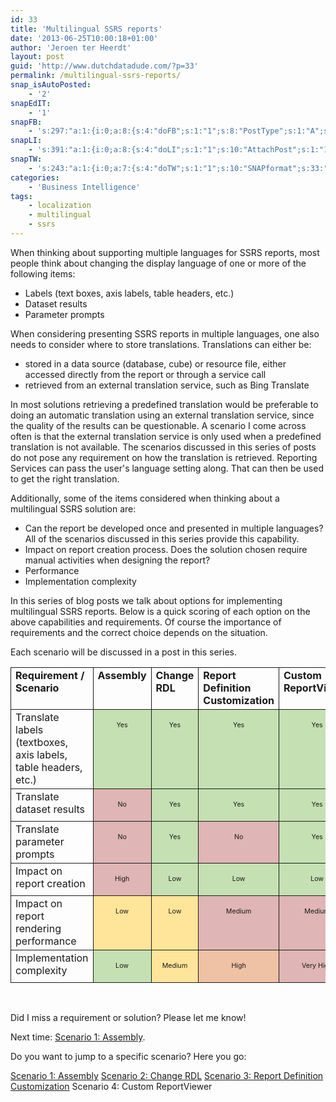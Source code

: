 ```yaml
---
id: 33
title: 'Multilingual SSRS reports'
date: '2013-06-25T10:00:18+01:00'
author: 'Jeroen ter Heerdt'
layout: post
guid: 'http://www.dutchdatadude.com/?p=33'
permalink: /multilingual-ssrs-reports/
snap_isAutoPosted:
    - '2'
snapEdIT:
    - '1'
snapFB:
    - 's:297:"a:1:{i:0;a:8:{s:4:"doFB";s:1:"1";s:8:"PostType";s:1:"A";s:10:"AttachPost";s:1:"2";s:10:"SNAPformat";s:51:"New post (%TITLE%) has been published on %SITENAME%";s:11:"isPrePosted";s:1:"1";s:8:"isPosted";s:1:"1";s:4:"pgID";s:28:"1327098618_10201322369324369";s:5:"pDate";s:19:"2013-05-29 07:35:56";}}";'
snapLI:
    - 's:391:"a:1:{i:0;a:8:{s:4:"doLI";s:1:"1";s:10:"AttachPost";s:1:"1";s:10:"SNAPformat";s:27:"New blog post on %SITENAME%";s:11:"SNAPformatT";s:18:"New Post - %TITLE%";s:11:"isPrePosted";s:1:"1";s:8:"isPosted";s:1:"1";s:4:"pgID";s:123:"http://www.linkedin.com/updates?discuss=&amp;scope=15370591&amp;stype=M&amp;topic=5745411985177067520&amp;type=U&amp;a=Zx8n";s:5:"pDate";s:19:"2013-05-29 07:36:01";}}";'
snapTW:
    - 's:243:"a:1:{i:0;a:7:{s:4:"doTW";s:1:"1";s:10:"SNAPformat";s:33:"Blogged: %TITLE% - %SURL% %htags%";s:8:"attchImg";s:1:"0";s:11:"isPrePosted";s:1:"1";s:8:"isPosted";s:1:"1";s:4:"pgID";s:18:"339646299668348929";s:5:"pDate";s:19:"2013-05-29 07:36:03";}}";'
categories:
    - 'Business Intelligence'
tags:
    - localization
    - multilingual
    - ssrs
---
```


When thinking about supporting multiple languages for SSRS reports, most people think about changing the display language of one or more of the following items:
<ul>
	<li>Labels (text boxes, axis labels, table headers, etc.)</li>
	<li>Dataset results</li>
	<li>Parameter prompts</li>
</ul>
When considering presenting SSRS reports in multiple languages, one also needs to consider where to store translations. Translations can either be:
<ul>
	<li>stored in a data source (database, cube) or resource file, either accessed directly from the report or through a service call</li>
	<li>retrieved from an external translation service, such as Bing Translate</li>
</ul>
In most solutions retrieving a predefined translation would be preferable to doing an automatic translation using an external translation service, since the quality of the results can be questionable. A scenario I come across often is that the external translation service is only used when a predefined translation is not available. The scenarios discussed in this series of posts do not pose any requirement on how the translation is retrieved. Reporting Services can pass the user's language setting along. That can then be used to get the right translation.

Additionally, some of the items considered when thinking about a multilingual SSRS solution are:
<ul>
	<li>Can the report be developed once and presented in multiple languages? All of the scenarios discussed in this series provide this capability.</li>
	<li>Impact on report creation process. Does the solution chosen require manual activities when designing the report?</li>
	<li>Performance</li>
	<li>Implementation complexity</li>
</ul>
In this series of blog posts we talk about options for implementing multilingual SSRS reports. Below is a quick scoring of each option on the above capabilities and requirements. Of course the importance of requirements and the correct choice depends on the situation.

Each scenario will be discussed in a post in this series.
<div>
<table style="border-collapse: collapse;" border="0"><colgroup> <col style="width: 372px;" /> <col style="width: 74px;" /> <col style="width: 86px;" /> <col style="width: 214px;" /> <col style="width: 151px;" /></colgroup>
<tbody valign="top">
<tr>
<td style="border: 0.5pt solid currentColor; border-image: none; padding-right: 7px; padding-left: 7px;"><strong>Requirement / Scenario</strong></td>
<td style="border-width: 0.5pt 0.5pt 0.5pt medium; border-style: solid solid solid none; border-color: currentColor; padding-right: 7px; padding-left: 7px;"><strong>Assembly</strong></td>
<td style="border-width: 0.5pt 0.5pt 0.5pt medium; border-style: solid solid solid none; border-color: currentColor; padding-right: 7px; padding-left: 7px;"><strong>Change RDL</strong></td>
<td style="border-width: 0.5pt 0.5pt 0.5pt medium; border-style: solid solid solid none; border-color: currentColor; padding-right: 7px; padding-left: 7px;"><strong>Report Definition Customization</strong></td>
<td style="border-width: 0.5pt 0.5pt 0.5pt medium; border-style: solid solid solid none; border-color: currentColor; padding-right: 7px; padding-left: 7px;"><strong>Custom ReportViewer</strong></td>
</tr>
<tr>
<td style="border-width: medium 0.5pt 0.5pt; border-style: none solid solid; border-color: currentColor; padding-right: 7px; padding-left: 7px;">Translate labels (textboxes, axis labels, table headers, etc.)</td>
<td style="background: #c5e0b3; border-width: medium 0.5pt 0.5pt medium; border-style: none solid solid none; border-color: currentColor; padding-right: 7px; padding-left: 7px;">
<p style="text-align: center;"><span style="font-size: 8pt;">Yes</span></p>
</td>
<td style="background: #c5e0b3; border-width: medium 0.5pt 0.5pt medium; border-style: none solid solid none; border-color: currentColor; padding-right: 7px; padding-left: 7px;">
<p style="text-align: center;"><span style="font-size: 8pt;">Yes</span></p>
</td>
<td style="background: #c5e0b3; border-width: medium 0.5pt 0.5pt medium; border-style: none solid solid none; border-color: currentColor; padding-right: 7px; padding-left: 7px;">
<p style="text-align: center;"><span style="font-size: 8pt;">Yes</span></p>
</td>
<td style="background: #c5e0b3; border-width: medium 0.5pt 0.5pt medium; border-style: none solid solid none; border-color: currentColor; padding-right: 7px; padding-left: 7px;">
<p style="text-align: center;"><span style="font-size: 8pt;">Yes</span></p>
</td>
</tr>
<tr>
<td style="border-width: medium 0.5pt 0.5pt; border-style: none solid solid; border-color: currentColor; padding-right: 7px; padding-left: 7px;">Translate dataset results</td>
<td style="background: #dfb5b5; border-width: medium 0.5pt 0.5pt medium; border-style: none solid solid none; border-color: currentColor; padding-right: 7px; padding-left: 7px;">
<p style="text-align: center;"><span style="font-size: 8pt;">No</span></p>
</td>
<td style="background: #c5e0b3; border-width: medium 0.5pt 0.5pt medium; border-style: none solid solid none; border-color: currentColor; padding-right: 7px; padding-left: 7px;">
<p style="text-align: center;"><span style="font-size: 8pt;">Yes</span></p>
</td>
<td style="background: #c5e0b3; border-width: medium 0.5pt 0.5pt medium; border-style: none solid solid none; border-color: currentColor; padding-right: 7px; padding-left: 7px;">
<p style="text-align: center;"><span style="font-size: 8pt;">Yes</span></p>
</td>
<td style="background: #c5e0b3; border-width: medium 0.5pt 0.5pt medium; border-style: none solid solid none; border-color: currentColor; padding-right: 7px; padding-left: 7px;">
<p style="text-align: center;"><span style="font-size: 8pt;">Yes</span></p>
</td>
</tr>
<tr>
<td style="border-width: medium 0.5pt 0.5pt; border-style: none solid solid; border-color: currentColor; padding-right: 7px; padding-left: 7px;">Translate parameter prompts</td>
<td style="background: #dfb5b5; border-width: medium 0.5pt 0.5pt medium; border-style: none solid solid none; border-color: currentColor; padding-right: 7px; padding-left: 7px;">
<p style="text-align: center;"><span style="font-size: 8pt;">No</span></p>
</td>
<td style="background: #c5e0b3; border-width: medium 0.5pt 0.5pt medium; border-style: none solid solid none; border-color: currentColor; padding-right: 7px; padding-left: 7px;">
<p style="text-align: center;"><span style="font-size: 8pt;">Yes</span></p>
</td>
<td style="background: #dfb5b5; border-width: medium 0.5pt 0.5pt medium; border-style: none solid solid none; border-color: currentColor; padding-right: 7px; padding-left: 7px;">
<p style="text-align: center;"><span style="font-size: 8pt;">No</span></p>
</td>
<td style="background: #c5e0b3; border-width: medium 0.5pt 0.5pt medium; border-style: none solid solid none; border-color: currentColor; padding-right: 7px; padding-left: 7px;">
<p style="text-align: center;"><span style="font-size: 8pt;">Yes</span></p>
</td>
</tr>
<tr>
<td style="border-width: medium 0.5pt 0.5pt; border-style: none solid solid; border-color: currentColor; padding-right: 7px; padding-left: 7px;">Impact on report creation</td>
<td style="background: #dfb5b5; border-width: medium 0.5pt 0.5pt medium; border-style: none solid solid none; border-color: currentColor; padding-right: 7px; padding-left: 7px;">
<p style="text-align: center;"><span style="font-size: 8pt;">High</span></p>
</td>
<td style="background: #c5e0b3; border-width: medium 0.5pt 0.5pt medium; border-style: none solid solid none; border-color: currentColor; padding-right: 7px; padding-left: 7px;">
<p style="text-align: center;"><span style="font-size: 8pt;">Low</span></p>
</td>
<td style="background: #c5e0b3; border-width: medium 0.5pt 0.5pt medium; border-style: none solid solid none; border-color: currentColor; padding-right: 7px; padding-left: 7px;">
<p style="text-align: center;"><span style="font-size: 8pt;">Low</span></p>
</td>
<td style="background: #c5e0b3; border-width: medium 0.5pt 0.5pt medium; border-style: none solid solid none; border-color: currentColor; padding-right: 7px; padding-left: 7px;">
<p style="text-align: center;"><span style="font-size: 8pt;">Low</span></p>
</td>
</tr>
<tr>
<td style="border-width: medium 0.5pt 0.5pt; border-style: none solid solid; border-color: currentColor; padding-right: 7px; padding-left: 7px;">Impact on report rendering performance</td>
<td style="background: #ffe599; border-width: medium 0.5pt 0.5pt medium; border-style: none solid solid none; border-color: currentColor; padding-right: 7px; padding-left: 7px;">
<p style="text-align: center;"><span style="font-size: 8pt;">Low</span></p>
</td>
<td style="background: #ffe599; border-width: medium 0.5pt 0.5pt medium; border-style: none solid solid none; border-color: currentColor; padding-right: 7px; padding-left: 7px;">
<p style="text-align: center;"><span style="font-size: 8pt;">Low</span></p>
</td>
<td style="background: #dfb5b5; border-width: medium 0.5pt 0.5pt medium; border-style: none solid solid none; border-color: currentColor; padding-right: 7px; padding-left: 7px;">
<p style="text-align: center;"><span style="font-size: 8pt;">Medium</span></p>
</td>
<td style="background: #dfb5b5; border-width: medium 0.5pt 0.5pt medium; border-style: none solid solid none; border-color: currentColor; padding-right: 7px; padding-left: 7px;">
<p style="text-align: center;"><span style="font-size: 8pt;">Medium</span></p>
</td>
</tr>
<tr>
<td style="border-width: medium 0.5pt 0.5pt; border-style: none solid solid; border-color: currentColor; padding-right: 7px; padding-left: 7px;">Implementation complexity</td>
<td style="background: #c5e0b3; border-width: medium 0.5pt 0.5pt medium; border-style: none solid solid none; border-color: currentColor; padding-right: 7px; padding-left: 7px;">
<p style="text-align: center;"><span style="font-size: 8pt;">Low</span></p>
</td>
<td style="background: #ffe599; border-width: medium 0.5pt 0.5pt medium; border-style: none solid solid none; border-color: currentColor; padding-right: 7px; padding-left: 7px;">
<p style="text-align: center;"><span style="font-size: 8pt;">Medium</span></p>
</td>
<td style="background: #efc1a5; border-width: medium 0.5pt 0.5pt medium; border-style: none solid solid none; border-color: currentColor; padding-right: 7px; padding-left: 7px;">
<p style="text-align: center;"><span style="font-size: 8pt;">High</span></p>
</td>
<td style="background: #dfb5b5; border-width: medium 0.5pt 0.5pt medium; border-style: none solid solid none; border-color: currentColor; padding-right: 7px; padding-left: 7px;">
<p style="text-align: center;"><span style="font-size: 8pt;">Very<span style="background-color: #dfb5b5;">
</span>High</span></p>
</td>
</tr>
</tbody>
</table>
</div>
&nbsp;

Did I miss a requirement or solution? Please let me know!

Next time: <a title="Multilingual SSRS reports – Scenario 1: Assembly" href="http://www.dutchdatadude.com/multilingual-ssrs-reports-scenario-1-assembly/">Scenario 1: Assembly</a>.

Do you want to jump to a specific scenario? Here you go:

<a title="Multilingual SSRS reports – Scenario 1: Assembly" href="http://www.dutchdatadude.com/multilingual-ssrs-reports-scenario-1-assembly/">Scenario 1: Assembly</a>
<a title="Multilingual SSRS reports - Scenario 2: Change RDL" href="http://www.dutchdatadude.com/multilingual-ssrs-reports-scenario-2-change-rdl-2/">Scenario 2: Change RDL</a>
<a title="Multilingual SSRS reports – Scenario 3: Report Definition Customization Extension" href="http://www.dutchdatadude.com/multilingual-ssrs-reports-scenario-3-report-definition-customization-extension/">Scenario 3: Report Definition Customization</a>
Scenario 4: Custom ReportViewer